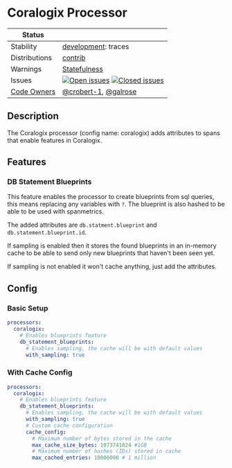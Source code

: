 # Coralogix Processor
<!-- status autogenerated section -->
| Status        |           |
| ------------- |-----------|
| Stability     | [development]: traces   |
| Distributions | [contrib] |
| Warnings      | [Statefulness](#warnings) |
| Issues        | [![Open issues](https://img.shields.io/github/issues-search/open-telemetry/opentelemetry-collector-contrib?query=is%3Aissue%20is%3Aopen%20label%3Aprocessor%2Fcoralogix%20&label=open&color=orange&logo=opentelemetry)](https://github.com/open-telemetry/opentelemetry-collector-contrib/issues?q=is%3Aopen+is%3Aissue+label%3Aprocessor%2Fcoralogix) [![Closed issues](https://img.shields.io/github/issues-search/open-telemetry/opentelemetry-collector-contrib?query=is%3Aissue%20is%3Aclosed%20label%3Aprocessor%2Fcoralogix%20&label=closed&color=blue&logo=opentelemetry)](https://github.com/open-telemetry/opentelemetry-collector-contrib/issues?q=is%3Aclosed+is%3Aissue+label%3Aprocessor%2Fcoralogix) |
| [Code Owners](https://github.com/open-telemetry/opentelemetry-collector-contrib/blob/main/CONTRIBUTING.md#becoming-a-code-owner)    | [@crobert-1](https://www.github.com/crobert-1), [@galrose](https://www.github.com/galrose) |

[development]: https://github.com/open-telemetry/opentelemetry-collector#development
[contrib]: https://github.com/open-telemetry/opentelemetry-collector-releases/tree/main/distributions/otelcol-contrib
<!-- end autogenerated section -->

## Description

The Coralogix processor (config name: coralogix) adds attributes to spans that enable features in Coralogix.

## Features
### DB Statement Blueprints
This feature enables the processor to create blueprints from sql queries, this means replacing any variables with `?`.
The blueprint is also hashed to be able to be used with spanmetrics.

The added attributes are `db.statment.blueprint` and `db.statement.blueprint.id`.

If sampling is enabled then it stores the found blueprints in an in-memory cache to be able to send only new blueprints that haven't been seen yet.

If sampling is not enabled it won't cache anything, just add the attributes. 

## Config


### Basic Setup
```yaml
processors:
  coralogix:
    # Enables blueprints feature
    db_statement_blueprints:
      # Enables sampling, the cache will be with default values
      with_sampling: true
```
### With Cache Config
```yaml
processors:
  coralogix:
    # Enables blueprints feature
    db_statement_blueprints:
      # Enables sampling, the cache will be with default values
      with_sampling: true
      # Custom cache configuration
      cache_config:
        # Maximum number of bytes stored in the cache
        max_cache_size_bytes: 1073741824 #1GB
        # Maximum number of hashes (IDs) stored in cache
        max_cached_entries: 10000000 # 1 million
  ```